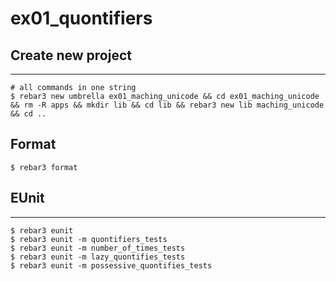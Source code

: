 ex01_quontifiers
=====

## Create new project

----	
	
	# all commands in one string
	$ rebar3 new umbrella ex01_maching_unicode && cd ex01_maching_unicode && rm -R apps && mkdir lib && cd lib && rebar3 new lib maching_unicode && cd ..

## Format
	$ rebar3 format
	
## EUnit
-----
	$ rebar3 eunit
	$ rebar3 eunit -m quontifiers_tests
	$ rebar3 eunit -m number_of_times_tests
	$ rebar3 eunit -m lazy_quontifies_tests
	$ rebar3 eunit -m possessive_quontifies_tests
